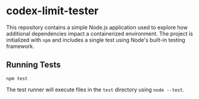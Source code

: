 # codex-limit-tester

This repository contains a simple Node.js application used to explore how
additional dependencies impact a containerized environment. The project is
initialized with `npm` and includes a single test using Node's built-in testing
framework.

## Running Tests

```
npm test
```

The test runner will execute files in the `test` directory using `node --test`.
